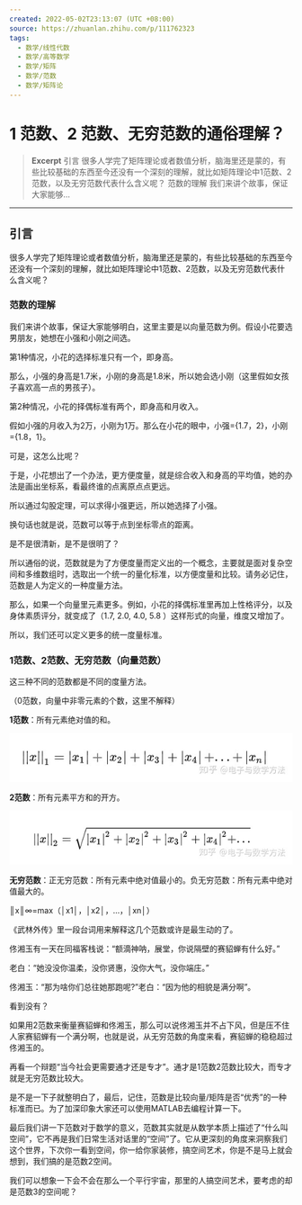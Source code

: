 ```yaml
---
created: 2022-05-02T23:13:07 (UTC +08:00)
source: https://zhuanlan.zhihu.com/p/111762323
tags:
  - 数学/线性代数
  - 数学/高等数学
  - 数学/矩阵
  - 数学/范数
  - 数学/矩阵论
---
```


# 1 范数、2 范数、无穷范数的通俗理解？

> **Excerpt**
> 引言 很多人学完了矩阵理论或者数值分析，脑海里还是蒙的，有些比较基础的东西至今还没有一个深刻的理解，就比如矩阵理论中1范数、2范数，以及无穷范数代表什么含义呢？ 范数的理解 我们来讲个故事，保证大家能够…

---

## 引言

很多人学完了矩阵理论或者数值分析，脑海里还是蒙的，有些比较基础的东西至今还没有一个深刻的理解，就比如矩阵理论中1范数、2范数，以及无穷范数代表什么含义呢？

### 范数的理解

我们来讲个故事，保证大家能够明白，这里主要是以向量范数为例。假设小花要选男朋友，她想在小强和小刚之间选。

第1种情况，小花的选择标准只有一个，即身高。

那么，小强的身高是1.7米，小刚的身高是1.8米，所以她会选小刚（这里假如女孩子喜欢高一点的男孩子）。

第2种情况，小花的择偶标准有两个，即身高和月收入。

假如小强的月收入为2万，小刚为1万。那么在小花的眼中，小强={1.7，2}，小刚={1.8，1}。

可是，这怎么比呢？

于是，小花想出了一个办法，更方便度量，就是综合收入和身高的平均值，她的办法是画出坐标系，看最终谁的点离原点点更远。

所以通过勾股定理，可以求得小强更远，所以她选择了小强。

换句话也就是说，范数可以等于点到坐标零点的距离。

是不是很清新，是不是很明了？

所以通俗的说，范数就是为了方便度量而定义出的一个概念，主要就是面对复杂空间和多维数组时，选取出一个统一的量化标准，以方便度量和比较。请务必记住，范数是人为定义的一种度量方法。

那么，如果一个向量里元素更多。例如，小花的择偶标准里再加上性格评分，以及身体素质评分，就变成了（1.7, 2.0, 4.0, 5.8 ）这样形式的向量，维度又增加了。

所以，我们还可以定义更多的统一度量标准。

### 1范数、2范数、无穷范数（向量范数）

这三种不同的范数都是不同的度量方法。

（0范数，向量中非零元素的个数，这里不解释）

**1范数**：所有元素绝对值的和。

![](assets/1范数-2范数-无穷范数的通俗理解-v2-91ad054010749e83972f4102eb515eca_b.jpeg)

**2范数**：所有元素平方和的开方。

![](assets/1范数-2范数-无穷范数的通俗理解-v2-5796d2dd5cdd20d7c37a5df507596ea2_b.jpeg)

**无穷范数**：正无穷范数：所有元素中绝对值最小的。负无穷范数：所有元素中绝对值最大的。

║x║∞=max（│x1│，│x2│，…，│xn│）

《武林外传》里一段台词用来解释这几个范数或许是最生动的了。

佟湘玉有一天在同福客栈说：“额滴神呐，展堂，你说隔壁的赛貂蝉有什么好。”

老白：“她没没你温柔，没你贤惠，没你大气，没你端庄。”

佟湘玉：“那为啥你们总往她那跑呢?”老白：“因为他的相貌是满分啊”。

看到没有？

如果用2范数来衡量赛貂蝉和佟湘玉，那么可以说佟湘玉并不占下风，但是压不住人家赛貂蝉有一个满分啊，也就是说，从无穷范数的角度来看，赛貂蝉的稳稳超过佟湘玉的。

再看一个辩题“当今社会更需要通才还是专才”。通才是1范数2范数比较大，而专才就是无穷范数比较大。

是不是一下子就整明白了，最后，记住，范数是比较向量/矩阵是否“优秀”的一种标准而已。为了加深印象大家还可以使用MATLAB去编程计算一下。

最后我们讲一下范数对于数学的意义，范数其实就是从数学本质上描述了“什么叫空间”，它不再是我们日常生活对话里的“空间”了。它从更深刻的角度来洞察我们这个世界，下次你一看到空间，你一给你家装修，搞空间艺术，你是不是马上就会想到，我们搞的是范数2空间。

我们可以想象一下会不会在那么一个平行宇宙，那里的人搞空间艺术，要考虑的却是范数3的空间呢？
